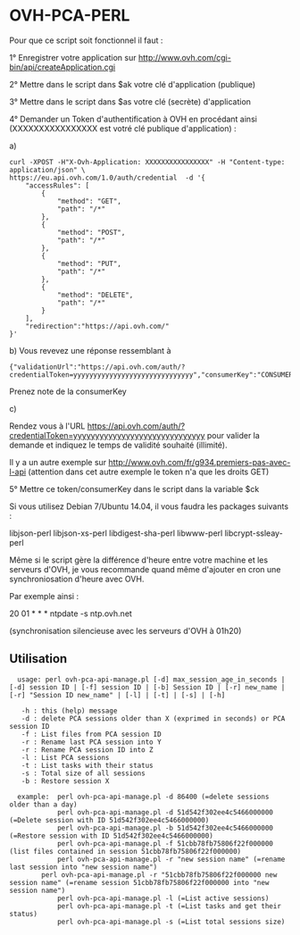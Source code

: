 # OVH-PCA-PERL

Pour que ce script soit fonctionnel il faut :

1° Enregistrer votre application sur http://www.ovh.com/cgi-bin/api/createApplication.cgi

2° Mettre dans le script dans $ak votre clé d'application (publique)

3° Mettre dans le script dans $as votre clé (secrète) d'application

4° Demander un Token d'authentification à OVH en procédant ainsi (XXXXXXXXXXXXXXXX est votré clé publique d'application) :

a)
```
curl -XPOST -H"X-Ovh-Application: XXXXXXXXXXXXXXXX" -H "Content-type: application/json" \
https://eu.api.ovh.com/1.0/auth/credential  -d '{
    "accessRules": [
        {
            "method": "GET",
            "path": "/*"
        },
        {
            "method": "POST",
            "path": "/*"
        },
        {
            "method": "PUT",
            "path": "/*"
        },
        {
            "method": "DELETE",
            "path": "/*"
        }
    ],
    "redirection":"https://api.ovh.com/"
}'
```

b) Vous revevez une réponse ressemblant à 
```
{"validationUrl":"https://api.ovh.com/auth/?credentialToken=yyyyyyyyyyyyyyyyyyyyyyyyyyyyyy","consumerKey":"CONSUMERKEY","state":"pendingValidation"}
```

Prenez note de la consumerKey

c)

Rendez vous à l'URL https://api.ovh.com/auth/?credentialToken=yyyyyyyyyyyyyyyyyyyyyyyyyyyyyy pour valider la demande et indiquez le temps de validité souhaité (illimité).

Il y a un autre exemple sur http://www.ovh.com/fr/g934.premiers-pas-avec-l-api (attention dans cet autre exemple le token n'a que les droits GET)

5° Mettre ce token/consumerKey dans le script dans la variable $ck


Si vous utilisez Debian 7/Ubuntu 14.04, il vous faudra les packages suivants :

libjson-perl
libjson-xs-perl
libdigest-sha-perl
libwww-perl
libcrypt-ssleay-perl

Même si le script gère la différence d'heure entre votre machine et les serveurs d'OVH, je vous recommande quand même d'ajouter en cron une synchroniosation d'heure avec OVH.

Par exemple ainsi :

20 01 * * * ntpdate -s ntp.ovh.net

(synchronisation silencieuse avec les serveurs d'OVH à 01h20)

## Utilisation

```
  usage: perl ovh-pca-api-manage.pl [-d] max_session_age_in_seconds | [-d] session ID | [-f] session ID | [-b] Session ID | [-r] new_name | [-r] "Session ID new_name" | [-l] | [-t] | [-s] | [-h]

   -h : this (help) message
   -d : delete PCA sessions older than X (exprimed in seconds) or PCA session ID
   -f : List files from PCA session ID
   -r : Rename last PCA session into Y
   -r : Rename PCA session ID into Z
   -l : List PCA sessions
   -t : List tasks with their status
   -s : Total size of all sessions 
   -b : Restore session X
```

```
  example:  perl ovh-pca-api-manage.pl -d 86400 (=delete sessions older than a day)
            perl ovh-pca-api-manage.pl -d 51d542f302ee4c5466000000 (=Delete session with ID 51d542f302ee4c5466000000)
            perl ovh-pca-api-manage.pl -b 51d542f302ee4c5466000000 (=Restore session with ID 51d542f302ee4c5466000000)
            perl ovh-pca-api-manage.pl -f 51cbb78fb75806f22f000000 (list files contained in session 51cbb78fb75806f22f000000)
            perl ovh-pca-api-manage.pl -r "new session name" (=rename last session into "new session name")
  	    perl ovh-pca-api-manage.pl -r "51cbb78fb75806f22f000000 new session name" (=rename session 51cbb78fb75806f22f000000 into "new session name")
            perl ovh-pca-api-manage.pl -l (=List active sessions)
            perl ovh-pca-api-manage.pl -t (=List tasks and get their status)
            perl ovh-pca-api-manage.pl -s (=List total sessions size)
```
            
